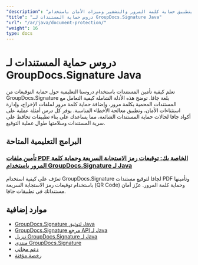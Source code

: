 ```yaml
---
"description": "دروس تعليمية خطوة بخطوة لتطبيق حماية كلمة المرور والتشفير وميزات الأمان باستخدام GroupDocs.Signature لـ Java."
"title": "دروس حماية المستندات لـ GroupDocs.Signature Java"
"url": "/ar/java/document-protection/"
"weight": 16
type: docs
---
```

# دروس حماية المستندات لـ GroupDocs.Signature Java

تعلم كيفية تأمين المستندات باستخدام دروسنا التعليمية حول حماية التوقيعات من GroupDocs.Signature بلغة جافا. توضح هذه الأدلة الشاملة كيفية التعامل مع المستندات المحمية بكلمة مرور، وإضافة حماية كلمة مرور لملفات الإخراج، وإدارة استثناءات الأمان، وتطبيق معالجة الأخطاء المناسبة. يوفر كل درس أمثلة عملية على أكواد جافا لحالات حماية المستندات الشائعة، مما يساعدك على بناء تطبيقات تحافظ على سرية المستندات وسلامتها طوال عملية التوقيع.

## البرامج التعليمية المتاحة

### [تأمين ملفات PDF الخاصة بك: توقيعات رمز الاستجابة السريعة وحماية كلمة المرور باستخدام GroupDocs.Signature لـ Java](./groupdocs-signature-java-pdf-security-guide/)
تعرّف على كيفية استخدام GroupDocs.Signature لجافا لتوقيع مستندات PDF وتأمينها باستخدام توقيعات رمز الاستجابة السريعة (QR Code) وحماية كلمة المرور. عزّز أمان مستنداتك في تطبيقات جافا.

## موارد إضافية

- [GroupDocs.Signature لتوثيق Java](https://docs.groupdocs.com/signature/java/)
- [GroupDocs.Signature مرجع API لـ Java](https://reference.groupdocs.com/signature/java/)
- [تنزيل GroupDocs.Signature لـ Java](https://releases.groupdocs.com/signature/java/)
- [منتدى GroupDocs.Signature](https://forum.groupdocs.com/c/signature)
- [دعم مجاني](https://forum.groupdocs.com/)
- [رخصة مؤقتة](https://purchase.groupdocs.com/temporary-license/)